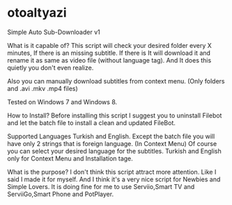 otoaltyazi
==========

Simple Auto Sub-Downloader v1

What is it capable of?
This script will check your desired folder every X minutes, If there is an missing subtitle. If there is It will download it and rename it as same as video file (without language tag). And It does this quietly you don't even realize.

Also you can manually download subtitles from context menu. (Only folders and .avi .mkv .mp4 files) 

Tested on Windows 7 and Windows 8.

How to Install?
Before installing this script I suggest you to uninstall Filebot and let the batch file to install a clean and updated FileBot.

Supported Languages
Turkish and English. 
Except the batch file you will have only 2 strings that is foreign language. (In Context Menu)
Of course you can select your desired language for the subtitles. Turkish and English only for Context Menu and Installation tage.


What is the purpose?
I don't think this script attract more attention. Like I said I made it for myself. And I think it's a very nice script for Newbies and Simple Lovers. It is doing fine for me to use Serviio,Smart TV and ServiiGo,Smart Phone and PotPlayer.
